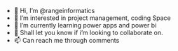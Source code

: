 - 👋 Hi, I’m @rangeinformatics
- 👀 I’m interested in project management, coding Space
- 🌱 I’m currently learning power apps and power bi
- 💞️ Shall let you know if i’m looking to collaborate on.
- 📫 Can reach me through comments

<!---
rangeinformatics/rangeinformatics is a ✨ special ✨ repository because its `README.md` (this file) appears on your GitHub profile.
You can click the Preview link to take a look at your changes.
--->
